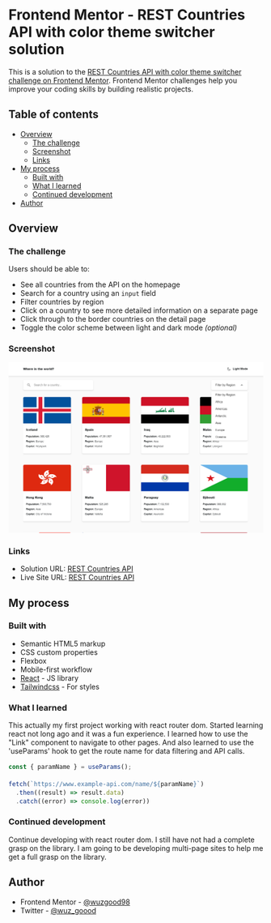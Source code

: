 # Frontend Mentor - REST Countries API with color theme switcher solution

This is a solution to the [REST Countries API with color theme switcher challenge on Frontend Mentor](https://www.frontendmentor.io/challenges/rest-countries-api-with-color-theme-switcher-5cacc469fec04111f7b848ca). Frontend Mentor challenges help you improve your coding skills by building realistic projects.

## Table of contents

- [Overview](#overview)
  - [The challenge](#the-challenge)
  - [Screenshot](#screenshot)
  - [Links](#links)
- [My process](#my-process)
  - [Built with](#built-with)
  - [What I learned](#what-i-learned)
  - [Continued development](#continued-development)
- [Author](#author)

## Overview

### The challenge

Users should be able to:

- See all countries from the API on the homepage
- Search for a country using an `input` field
- Filter countries by region
- Click on a country to see more detailed information on a separate page
- Click through to the border countries on the detail page
- Toggle the color scheme between light and dark mode *(optional)*

### Screenshot

![REST Countries API](./screenshot.PNG)

### Links

- Solution URL: [REST Countries API](https://github.com/wuzgood98/rest-countries-api)
- Live Site URL: [REST Countries API](https://rest-countries-api98.netlify.app/)

## My process

### Built with

- Semantic HTML5 markup
- CSS custom properties
- Flexbox
- Mobile-first workflow
- [React](https://reactjs.org/) - JS library
- [Tailwindcss](https://tailwindcss.com/) - For styles

### What I learned

This actually my first project working with react router dom. Started learning react not long ago and it was a fun experience. I learned how to use the "Link" component to navigate to other pages. And also learned to use the 'useParams' hook to get the route name for data filtering and API calls.

```js
const { paramName } = useParams();

fetch(`https://www.example-api.com/name/${paramName}`)
  .then((result) => result.data)
  .catch((error) => console.log(error))
```

### Continued development

Continue developing with react router dom. I still have not had a complete grasp on the library. I am going to be developing multi-page sites to help me get a full grasp on the library.

## Author

- Frontend Mentor - [@wuzgood98](https://www.frontendmentor.io/profile/wuzgood98)
- Twitter - [@wuz_goood](https://www.twitter.com/wuz_goood)
